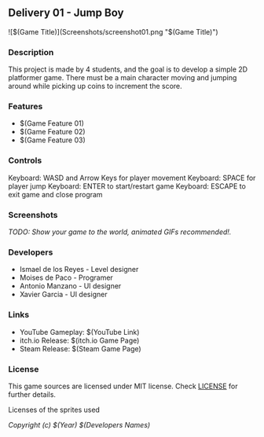 ## Delivery 01 - Jump Boy

![$(Game Title)](Screenshots/screenshot01.png "$(Game Title)")

### Description

This project is made by 4 students, and the goal is to develop a simple 2D platformer game. There must be a main character moving and jumping around while picking up coins to increment the score.

### Features

 - $(Game Feature 01)
 - $(Game Feature 02)
 - $(Game Feature 03)

### Controls

Keyboard: WASD and Arrow Keys for player movement
Keyboard: SPACE for player jump
Keyboard: ENTER to start/restart game
Keyboard: ESCAPE to exit game and close program

### Screenshots

_TODO: Show your game to the world, animated GIFs recommended!._

### Developers

 - Ismael de los Reyes - Level designer
 - Moises de Paco - Programer
 - Antonio Manzano - UI designer
 - Xavier Garcia - UI designer

### Links

 - YouTube Gameplay: $(YouTube Link)
 - itch.io Release: $(itch.io Game Page)
 - Steam Release: $(Steam Game Page)

### License

This game sources are licensed under MIT license. Check [LICENSE](LICENSE) for further details.

Licenses of the sprites used

*Copyright (c) $(Year) $(Developers Names)*
